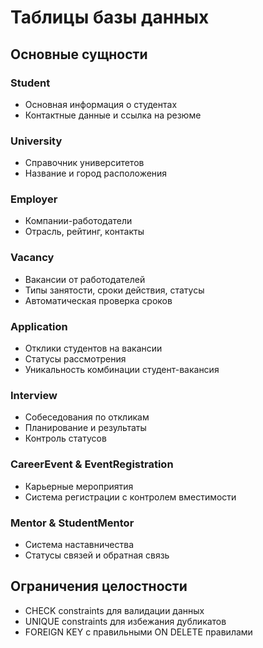 # Таблицы базы данных

## Основные сущности

### Student
- Основная информация о студентах
- Контактные данные и ссылка на резюме

### University
- Справочник университетов
- Название и город расположения

### Employer
- Компании-работодатели
- Отрасль, рейтинг, контакты

### Vacancy
- Вакансии от работодателей
- Типы занятости, сроки действия, статусы
- Автоматическая проверка сроков

### Application
- Отклики студентов на вакансии
- Статусы рассмотрения
- Уникальность комбинации студент-вакансия

### Interview
- Собеседования по откликам
- Планирование и результаты
- Контроль статусов

### CareerEvent & EventRegistration
- Карьерные мероприятия
- Система регистрации с контролем вместимости

### Mentor & StudentMentor
- Система наставничества
- Статусы связей и обратная связь

## Ограничения целостности
- CHECK constraints для валидации данных
- UNIQUE constraints для избежания дубликатов
- FOREIGN KEY с правильными ON DELETE правилами
